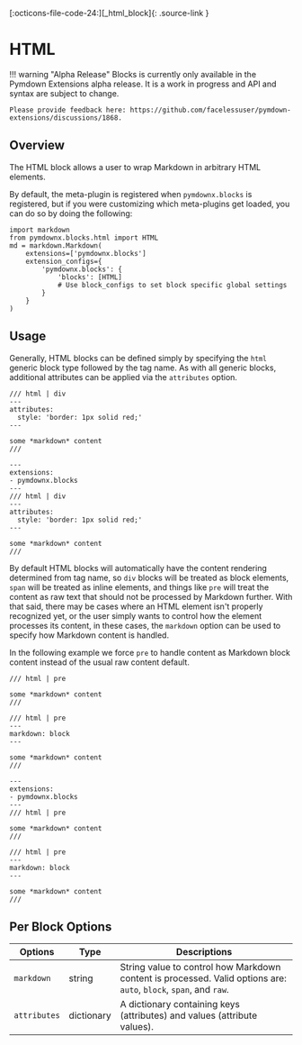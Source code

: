 [:octicons-file-code-24:][_html_block]{: .source-link }

# HTML

!!! warning "Alpha Release"
    Blocks is currently only available in the Pymdown Extensions alpha release. It is a work in progress and API and
    syntax are subject to change.

    Please provide feedback here: https://github.com/facelessuser/pymdown-extensions/discussions/1868.

## Overview

The HTML block allows a user to wrap Markdown in arbitrary HTML elements.

By default, the meta-plugin is registered when `pymdownx.blocks` is registered, but if you were customizing which
meta-plugins get loaded, you can do so by doing the following:

```py3
import markdown
from pymdownx.blocks.html import HTML
md = markdown.Markdown(
    extensions=['pymdownx.blocks']
    extension_configs={
        'pymdownx.blocks': {
            'blocks': [HTML]
            # Use block_configs to set block specific global settings
        }
    }
)
```

## Usage

Generally, HTML blocks can be defined simply by specifying the `html` generic block type followed by the tag name. As
with all generic blocks, additional attributes can be applied via the `attributes` option.

``` title="Example: HTML"
/// html | div
---
attributes:
  style: 'border: 1px solid red;'
---

some *markdown* content
///
```

<div class="result" markdown>

```md-render
---
extensions:
- pymdownx.blocks
---
/// html | div
---
attributes:
  style: 'border: 1px solid red;'
---

some *markdown* content
///
```

</div>

By default HTML blocks will automatically have the content rendering determined from tag name, so `div` blocks will be
treated as block elements, `span` will be treated as inline elements, and things like `pre` will treat the content as
raw text that should not be processed by Markdown further. With that said, there may be cases where an HTML element
isn't properly recognized yet, or the user simply wants to control how the element processes its content, in these
cases, the `markdown` option can be used to specify how Markdown content is handled.

In the following example we force `pre` to handle content as Markdown block content instead of the usual raw content
default.

``` title="Example: Pre as Block"
/// html | pre

some *markdown* content
///

/// html | pre
---
markdown: block
---

some *markdown* content
///
```

<div class="result" markdown>

```md-render
---
extensions:
- pymdownx.blocks
---
/// html | pre

some *markdown* content
///

/// html | pre
---
markdown: block
---

some *markdown* content
///
```

</div>

## Per Block Options

Options      | Type       | Descriptions
------------ | ---------- | ------------
`markdown`   | string     | String value to control how Markdown content is processed. Valid options are: `auto`, `block`, `span`, and `raw`.
`attributes` | dictionary | A dictionary containing keys (attributes) and values (attribute values).
